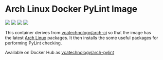 # Arch Linux Docker PyLint Image

[![](https://images.microbadger.com/badges/image/vcatechnology/arch-pylint.svg)](http://microbadger.com/images/vcatechnology/arch-pylint "Image Layers") [![](https://images.microbadger.com/badges/version/vcatechnology/arch.svg)](http://microbadger.com/images/vcatechnology/arch-pylint "Image Version") [![](https://images.microbadger.com/badges/license/vcatechnology/arch-pylint.svg)](https://microbadger.com/images/vcatechnology/arch-pylint "Image License")  [![](https://images.microbadger.com/badges/commit/vcatechnology/arch-pylint.svg)](https://github.com/vcatechnology/docker-arch-pylint "Image Commit")

This container derives from
[vcatechnology/arch-ci](https://hub.docker.com/r/vcatechnology/arch-ci) so that the
image has the latest [Arch Linux](https://www.archlinux.org/) packages. It then
installs the some useful packages for performing PyLint checking.

Available on Docker Hub as [vcatechnology/arch-pylint](https://hub.docker.com/r/vcatechnology/arch-pylint/)
